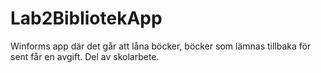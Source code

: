 # Lab2BibliotekApp
Winforms app där det går att låna böcker, böcker som lämnas tillbaka för sent får en avgift. 
Del av skolarbete. 
